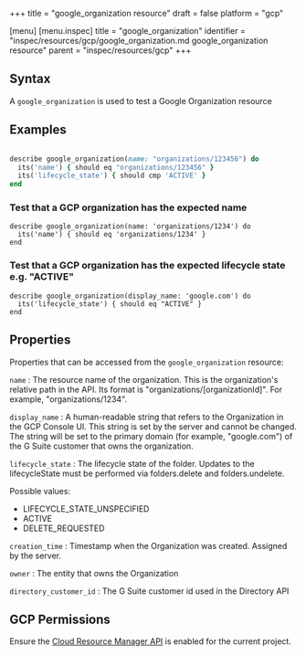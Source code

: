 +++
title = "google_organization resource"
draft = false
platform = "gcp"

[menu]
  [menu.inspec]
    title = "google_organization"
    identifier = "inspec/resources/gcp/google_organization.md google_organization resource"
    parent = "inspec/resources/gcp"
+++

## Syntax

A `google_organization` is used to test a Google Organization resource

## Examples

```ruby

describe google_organization(name: "organizations/123456") do
  its('name') { should eq "organizations/123456" }
  its('lifecycle_state') { should cmp 'ACTIVE' }
end
```

### Test that a GCP organization has the expected name

    describe google_organization(name: 'organizations/1234') do
      its('name') { should eq 'organizations/1234' }
    end

### Test that a GCP organization has the expected lifecycle state e.g. "ACTIVE"

    describe google_organization(display_name: 'google.com') do
      its('lifecycle_state') { should eq "ACTIVE" }
    end

## Properties

Properties that can be accessed from the `google_organization` resource:

`name`
: The resource name of the organization. This is the organization's relative path in the API. Its format is "organizations/[organizationId]". For example, "organizations/1234".

`display_name`
: A human-readable string that refers to the Organization in the GCP Console UI. This string is set by the server and cannot be changed. The string will be set to the primary domain (for example, "google.com") of the G Suite customer that owns the organization.

`lifecycle_state`
: The lifecycle state of the folder. Updates to the lifecycleState must be performed via folders.delete and folders.undelete.

  Possible values:

  - LIFECYCLE_STATE_UNSPECIFIED
  - ACTIVE
  - DELETE_REQUESTED

`creation_time`
: Timestamp when the Organization was created. Assigned by the server.

`owner`
: The entity that owns the Organization

  `directory_customer_id`
  : The G Suite customer id used in the Directory API

## GCP Permissions

Ensure the [Cloud Resource Manager API](https://console.cloud.google.com/apis/library/cloudresourcemanager.googleapis.com/) is enabled for the current project.
